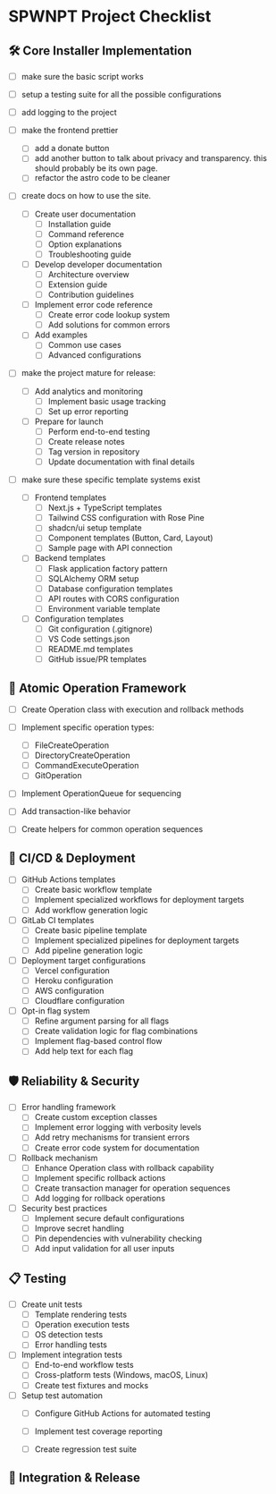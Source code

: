 # SPWNPT Project Checklist

## 🛠️ Core Installer Implementation

- [ ] make sure the basic script works
- [ ] setup a testing suite for all the possible configurations

- [ ] add logging to the project

- [ ] make the frontend prettier
  - [ ] add a donate button
  - [ ] add another button to talk about privacy and transparency. this should probably be its own page. 
  - [ ] refactor the astro code to be cleaner

- [ ] create docs on how to use the site.
  - [ ] Create user documentation
    - [ ] Installation guide
    - [ ] Command reference
    - [ ] Option explanations
    - [ ] Troubleshooting guide

  - [ ] Develop developer documentation
    - [ ] Architecture overview
    - [ ] Extension guide
    - [ ] Contribution guidelines

  - [ ] Implement error code reference
    - [ ] Create error code lookup system
    - [ ] Add solutions for common errors

  - [ ] Add examples
    - [ ] Common use cases
    - [ ] Advanced configurations

- [ ] make the project mature for release:
  - [ ] Add analytics and monitoring
    - [ ] Implement basic usage tracking
    - [ ] Set up error reporting

  - [ ] Prepare for launch
    - [ ] Perform end-to-end testing
    - [ ] Create release notes
    - [ ] Tag version in repository
    - [ ] Update documentation with final details

- [ ] make sure these specific template systems exist
  - [ ] Frontend templates
    - [ ] Next.js + TypeScript templates
    - [ ] Tailwind CSS configuration with Rose Pine
    - [ ] shadcn/ui setup template
    - [ ] Component templates (Button, Card, Layout)
    - [ ] Sample page with API connection

  - [ ] Backend templates
    - [ ] Flask application factory pattern
    - [ ] SQLAlchemy ORM setup
    - [ ] Database configuration templates
    - [ ] API routes with CORS configuration
    - [ ] Environment variable template

  - [ ] Configuration templates
    - [ ] Git configuration (.gitignore)
    - [ ] VS Code settings.json
    - [ ] README.md templates
    - [ ] GitHub issue/PR templates

## 🔄 Atomic Operation Framework

- [ ] Create Operation class with execution and rollback methods
- [ ] Implement specific operation types:
  - [ ] FileCreateOperation
  - [ ] DirectoryCreateOperation
  - [ ] CommandExecuteOperation
  - [ ] GitOperation
- [ ] Implement OperationQueue for sequencing
- [ ] Add transaction-like behavior
- [ ] Create helpers for common operation sequences


## 🚀 CI/CD & Deployment

- [ ] GitHub Actions templates
  - [ ] Create basic workflow template
  - [ ] Implement specialized workflows for deployment targets
  - [ ] Add workflow generation logic

- [ ] GitLab CI templates
  - [ ] Create basic pipeline template
  - [ ] Implement specialized pipelines for deployment targets
  - [ ] Add pipeline generation logic

- [ ] Deployment target configurations
  - [ ] Vercel configuration
  - [ ] Heroku configuration
  - [ ] AWS configuration
  - [ ] Cloudflare configuration

- [ ] Opt-in flag system
  - [ ] Refine argument parsing for all flags
  - [ ] Create validation logic for flag combinations
  - [ ] Implement flag-based control flow
  - [ ] Add help text for each flag

## 🛡️ Reliability & Security

- [ ] Error handling framework
  - [ ] Create custom exception classes
  - [ ] Implement error logging with verbosity levels
  - [ ] Add retry mechanisms for transient errors
  - [ ] Create error code system for documentation

- [ ] Rollback mechanism
  - [ ] Enhance Operation class with rollback capability
  - [ ] Implement specific rollback actions
  - [ ] Create transaction manager for operation sequences
  - [ ] Add logging for rollback operations

- [ ] Security best practices
  - [ ] Implement secure default configurations
  - [ ] Improve secret handling
  - [ ] Pin dependencies with vulnerability checking
  - [ ] Add input validation for all user inputs

## 📋 Testing

- [ ] Create unit tests
  - [ ] Template rendering tests
  - [ ] Operation execution tests
  - [ ] OS detection tests
  - [ ] Error handling tests

- [ ] Implement integration tests
  - [ ] End-to-end workflow tests
  - [ ] Cross-platform tests (Windows, macOS, Linux)
  - [ ] Create test fixtures and mocks

- [ ] Setup test automation
  - [ ] Configure GitHub Actions for automated testing
  - [ ] Implement test coverage reporting
  - [ ] Create regression test suite


## 🔁 Integration & Release


